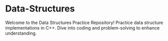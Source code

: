 # Data-Structures
Welcome to the Data Structures Practice Repository! Practice data structure implementations in C++. Dive into coding and problem-solving to enhance understanding.
